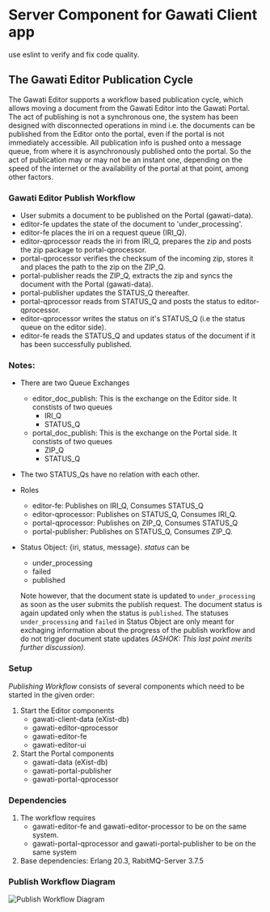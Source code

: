 # Server Component for Gawati Client app

use eslint to verify and fix code quality. 

## The Gawati Editor Publication Cycle

The Gawati Editor supports a workflow based publication cycle, which allows moving a document from the Gawati Editor into the Gawati Portal. 
The act of publishing is not a synchronous one, the system has been designed with disconnected operations in mind i.e. the documents can be published from the Editor onto the portal, even if the portal is not immediately accessible. All publication info is pushed onto a message queue, from where it is asynchronously published onto the portal. So the act of publication may or may not be an instant one, depending on the speed of the internet or the  availability of the portal at that point, among other factors.

### Gawati Editor Publish Workflow

- User submits a document to be published on the Portal (gawati-data).
- editor-fe updates the state of the document to 'under_processing'.
- editor-fe places the iri on a request queue (IRI_Q).
- editor-qprocessor reads the iri from IRI_Q, prepares the zip and posts the zip package to portal-qprocessor.
- portal-qprocessor verifies the checksum of the incoming zip, stores it and places the path to the zip on the ZIP_Q.
- portal-publisher reads the ZIP_Q, extracts the zip and syncs the document with the Portal (gawati-data).
- portal-publisher updates the STATUS_Q thereafter.
- portal-qprocessor reads from STATUS_Q and posts the status to editor-qprocessor.
- editor-qprocessor writes the status on it's STATUS_Q (i.e the status queue on the editor side).
- editor-fe reads the STATUS_Q and updates status of the document if it has been successfully published.

### Notes:
- There are two Queue Exchanges
    - editor_doc_publish: 
        This is the exchange on the Editor side. It constists of two queues
        - IRI_Q
        - STATUS_Q
    - portal_doc_publish:
        This is the exchange on the Portal side. It constists of two queues
        - ZIP_Q
        - STATUS_Q
- The two STATUS_Qs have no relation with each other.
- Roles
    - editor-fe: Publishes on IRI_Q, Consumes STATUS_Q
    - editor-qprocessor: Publishes on STATUS_Q, Consumes IRI_Q.
    - portal-qprocessor: Publishes on ZIP_Q, Consumes STATUS_Q
    - portal-publisher: Publishes on STATUS_Q, Consumes ZIP_Q.
- Status Object: {iri, status, message}. *status* can be
    - under_processing
    - failed 
    - published

    Note however, that the document state is updated to `under_processing` as
    soon as the user submits the publish request. The document status is again
    updated only when the status is `published`. 
    The statuses `under_processing` and `failed` in Status Object are only meant
    for exchaging information about the progress of the publish workflow and do
    not trigger document state updates *(ASHOK: This last point merits further discussion)*.

### Setup

*Publishing Workflow* consists of several components which need to be started in the given order:
1. Start the Editor components
    - gawati-client-data (eXist-db)
    - gawati-editor-qprocessor
    - gawati-editor-fe
    - gawati-editor-ui
2. Start the Portal components
    - gawati-data (eXist-db)
    - gawati-portal-publisher
    - gawati-portal-qprocessor

### Dependencies
1. The workflow requires 
    - gawati-editor-fe and gawati-editor-processor to be on the same system.
    - gawati-portal-qprocessor and gawati-portal-publisher to be on the same system
2. Base dependencies: Erlang 20.3, RabitMQ-Server 3.7.5

### Publish Workflow Diagram
![Publish Workflow Diagram](https://user-images.githubusercontent.com/5685392/40117804-a7ac284c-5935-11e8-9c5f-df963048ac26.png "Publish Workflow Diagram")